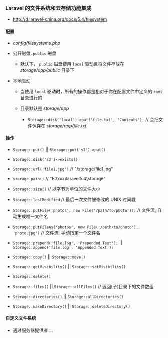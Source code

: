 ### Laravel 的文件系统和云存储功能集成
* http://d.laravel-china.org/docs/5.4/filesystem


#### 配置
* *config/filesystems.php*

* 公开磁盘: `public` 磁盘
    * 默认下， `public` 磁盘使用 `local` 驱动且将文件存放在 *storage/app/public* 目录下

* 本地驱动
    * 当使用 `local` 驱动时，所有的操作都是相对于你在配置文件中定义的 `root` 目录进行的

    * 目录默认是 *storage/app*
        * `Storage::disk('local')->put('file.txt', 'Contents');` // 会把文件保存在 *storage/app/file.txt*


#### 操作
* `Storage::put()` || `Storage::put('s3')->put()`

* `Storage::disk('s3')->exists()`

* `Storage::url('file1.jpg')`   // "/storage/file1.jpg"

* `storage_path()`              // "E:\xxx\laravel5.4\storage"

* `Storage::size()`             // 以字节为单位的文件大小

* `Storage::lastModified`       // 最后一次文件被修改的 UNIX 时间戳

* `Storage::putFile('photos', new File('/path/to/photo'));` // 文件流, 自动生成唯一文件名

* `Storage::putFileAs('photos', new File('/path/to/photo'), 'photo.jpg')` // 文件流, 手动指定一个文件名

* `Storage::prepend('file.log', 'Prepended Text');` || `Storage::append('file.log', 'Appended Text');`

* `Storage::copy()` || `Storage::move()`

* `Storage::getVisibility()` || `Storage::setVisibility()`

* `Storage::delete()`

* `Storage::files()` || `Storage::allFiles()` // 返回(子)目录下的文件数组

* `Storage::directories()` || `Storage::allDirectories()`

* `Storage::makeDirectory()` || `Storage::deleteDirectory()`


#### 自定义文件系统
* 通过服务器提供者 ... 
